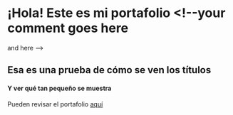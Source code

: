 # ¡Hola! Este es mi portafolio <!--your comment goes here
and here -->
## Esa es una prueba de cómo se ven los títulos
#### Y ver qué tan pequeño se muestra

Pueden revisar el portafolio [aquí](https://reginaorozco.github.io/)